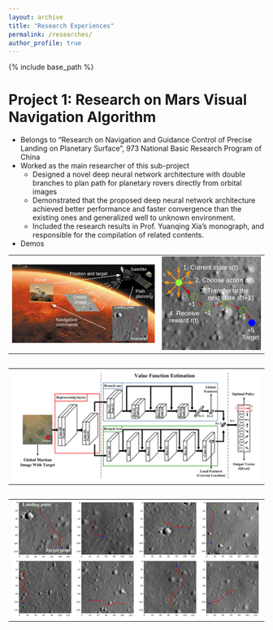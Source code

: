 ```yaml
---
layout: archive
title: "Research Experiences"
permalink: /researches/
author_profile: true
---
```


{% include base_path %}

Project 1: Research on Mars Visual Navigation Algorithm 
=======================================================
* Belongs to “Research on Navigation and Guidance Control of Precise Landing on Planetary Surface”, 973 National Basic Research Program of China
* Worked as the main researcher of this sub-project
  * Designed a novel deep neural network architecture with double branches to plan path for planetary rovers directly from orbital images
  * Demonstrated that the proposed deep neural network architecture achieved better performance and faster convergence than the existing ones and generalized well to unknown environment.
  * Included the research results in Prof. Yuanqing Xia’s monograph, and responsible for the compilation of related contents. 
* Demos
<table><tr>
  <td><img src='/images/Mars/demo.png'></td>
  <td><img src='/images/Mars/pathfinding.png'></td>
</td><table>
<table><tr>
  <td><img src='/images/Mars/TNet.png'></td>
</td><table>
<table><tr>
  <td><img src='/images/Mars/Result.png'></td>
</td><table>
